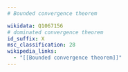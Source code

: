```yaml
---
# Bounded convergence theorem

wikidata: Q1067156
# dominated convergence theorem
id_suffix: X
msc_classification: 28
wikipedia_links:
  - "[[Bounded convergence theorem]]"
---
```

